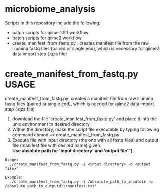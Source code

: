 # microbiome_analysis
Scripts in this repository include the following:
  - batch scripts for qiime 1.9.1 workflow 
  - batch scripts for qiime2 workflow
  - create_manifest_from_fastq.py : creates manifest file from the raw illumina fastq files (paired or single end), 
  which is necessary for qiime2 data import step (.qza file)


# create_manifest_from_fastq.py USAGE
create_manifest_from_fastq.py: creates a manifest file from raw illumina fastq files (paired or single end),
which is needed for qiime2 data import step (.qza file)

  1. download the file 'create_manifest_from_fastq.py' and place it into the unix environment to desired directory.
  2. Within the directory, make the script file executable by typing following command
    chmod +x create_manifest_from_fastq.py
  3. Execute file with input directory (the one with all fastq files) and output file (manifest file with desired name) given. <br>
    **Use absolute path for 'input directory' and 'output file'")**

    Usage: 
      ./create_manifest_from_fastq.py -i <input directory> -o <output file>'

    Example: 
      ./create_manifest_from_fastq.py -i /absolute_path_to_inputdir -o /absolute_path_to_outputdir/manifest.txt'
